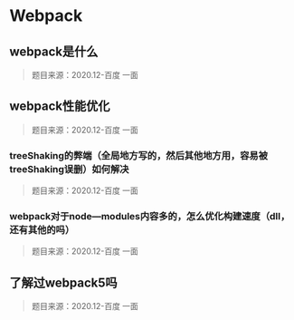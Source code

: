 # Webpack

## webpack是什么

> 题目来源：2020.12-百度 一面

## webpack性能优化

> 题目来源：2020.12-百度 一面

### treeShaking的弊端（全局地方写的，然后其他地方用，容易被treeShaking误删）如何解决

> 题目来源：2020.12-百度 一面

### webpack对于node—modules内容多的，怎么优化构建速度（dll，还有其他的吗）

> 题目来源：2020.12-百度 一面

## 了解过webpack5吗

> 题目来源：2020.12-百度 一面
